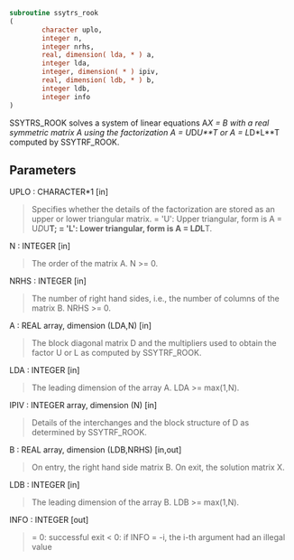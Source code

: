 ```fortran
subroutine ssytrs_rook
(
        character uplo,
        integer n,
        integer nrhs,
        real, dimension( lda, * ) a,
        integer lda,
        integer, dimension( * ) ipiv,
        real, dimension( ldb, * ) b,
        integer ldb,
        integer info
)
```

SSYTRS_ROOK solves a system of linear equations A*X = B with
a real symmetric matrix A using the factorization A = U*D*U**T or
A = L*D*L**T computed by SSYTRF_ROOK.

## Parameters
UPLO : CHARACTER*1 [in]
> Specifies whether the details of the factorization are stored
> as an upper or lower triangular matrix.
> = 'U':  Upper triangular, form is A = U*D*U**T;
> = 'L':  Lower triangular, form is A = L*D*L**T.

N : INTEGER [in]
> The order of the matrix A.  N >= 0.

NRHS : INTEGER [in]
> The number of right hand sides, i.e., the number of columns
> of the matrix B.  NRHS >= 0.

A : REAL array, dimension (LDA,N) [in]
> The block diagonal matrix D and the multipliers used to
> obtain the factor U or L as computed by SSYTRF_ROOK.

LDA : INTEGER [in]
> The leading dimension of the array A.  LDA >= max(1,N).

IPIV : INTEGER array, dimension (N) [in]
> Details of the interchanges and the block structure of D
> as determined by SSYTRF_ROOK.

B : REAL array, dimension (LDB,NRHS) [in,out]
> On entry, the right hand side matrix B.
> On exit, the solution matrix X.

LDB : INTEGER [in]
> The leading dimension of the array B.  LDB >= max(1,N).

INFO : INTEGER [out]
> = 0:  successful exit
> < 0:  if INFO = -i, the i-th argument had an illegal value
